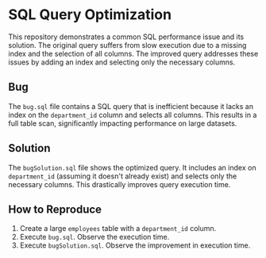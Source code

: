 # SQL Query Optimization

This repository demonstrates a common SQL performance issue and its solution.  The original query suffers from slow execution due to a missing index and the selection of all columns. The improved query addresses these issues by adding an index and selecting only the necessary columns.

## Bug
The `bug.sql` file contains a SQL query that is inefficient because it lacks an index on the `department_id` column and selects all columns.  This results in a full table scan, significantly impacting performance on large datasets.

## Solution
The `bugSolution.sql` file shows the optimized query. It includes an index on `department_id` (assuming it doesn't already exist) and selects only the necessary columns.  This drastically improves query execution time.

## How to Reproduce
1. Create a large `employees` table with a `department_id` column.
2. Execute `bug.sql`. Observe the execution time.
3. Execute `bugSolution.sql`. Observe the improvement in execution time.